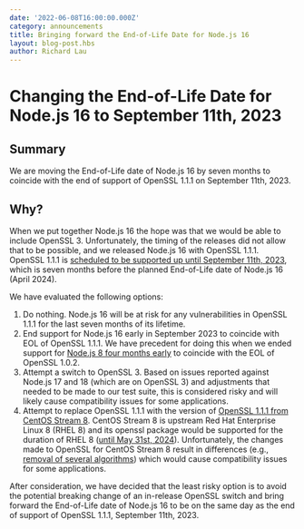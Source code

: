 ```yaml
---
date: '2022-06-08T16:00:00.000Z'
category: announcements
title: Bringing forward the End-of-Life Date for Node.js 16
layout: blog-post.hbs
author: Richard Lau
---
```


# Changing the End-of-Life Date for Node.js 16 to September 11th, 2023

## Summary

We are moving the End-of-Life date of Node.js 16 by seven months to coincide with the end of support of OpenSSL 1.1.1 on September 11th, 2023.

## Why?

When we put together Node.js 16 the hope was that we would be able to include OpenSSL 3. Unfortunately, the timing of the releases did not allow that to be possible, and we released Node.js 16 with OpenSSL 1.1.1. OpenSSL 1.1.1 is [scheduled to be supported up until September 11th, 2023](https://www.openssl.org/policies/releasestrat.html), which is seven months before the planned End-of-Life date of Node.js 16 (April 2024).

We have evaluated the following options:

1. Do nothing. Node.js 16 will be at risk for any vulnerabilities in OpenSSL 1.1.1 for the last seven months of its lifetime.
2. End support for Node.js 16 early in September 2023 to coincide with EOL of OpenSSL 1.1.1. We have precedent for doing this when we ended support for [Node.js 8 four months early](https://github.com/nodejs/Release/issues/186) to coincide with the EOL of OpenSSL 1.0.2.
3. Attempt a switch to OpenSSL 3. Based on issues reported against Node.js 17 and 18 (which are on OpenSSL 3) and adjustments that needed to be made to our test suite, this is considered risky and will likely cause compatibility issues for some applications.
4. Attempt to replace OpenSSL 1.1.1 with the version of [OpenSSL 1.1.1 from CentOS Stream 8](https://git.centos.org/rpms/openssl/tree/c8s). CentOS Stream 8 is upstream Red Hat Enterprise Linux 8 (RHEL 8) and its openssl package would be supported for the duration of RHEL 8 ([until May 31st, 2024](https://access.redhat.com/support/policy/updates/errata/)). Unfortunately, the changes made to OpenSSL for CentOS Stream 8 result in differences (e.g., [removal of several algorithms](https://git.centos.org/rpms/openssl/blob/c8s/f/SOURCES/hobble-openssl)) which would cause compatibility issues for some applications.

After consideration, we have decided that the least risky option is to avoid the potential breaking change of an in-release OpenSSL switch and bring forward the End-of-Life date of Node.js 16 to be on the same day as the end of support of OpenSSL 1.1.1, September 11th, 2023.
